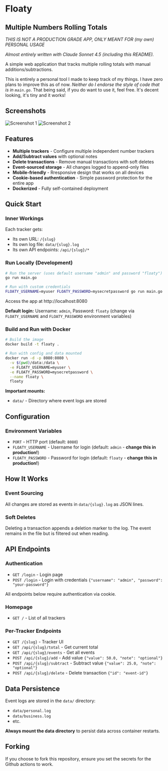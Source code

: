 # Floaty

## Multiple Numbers Rolling Totals

_THIS IS NOT A PRODUCTION GRADE APP, ONLY MEANT FOR (my own) PERSONAL USAGE_

_Almost entirely written with Claude Sonnet 4.5 (including this README)._

A simple web application that tracks multiple rolling totals with manual additions/subtractions.

This is entirely a personal tool I made to keep track of my things.
I have zero plans to improve this as of now.
_Neither do I endorse the style of code that is in `main.go`_.
That being said, if you do want to use it, feel free. It's decent looking, it's tiny and it works!

## Screenshots

![Screenshot 1](./images/shot1.jpg)
![Screenshot 2](./images/shot2.jpg)

## Features

- **Multiple trackers** - Configure multiple independent number trackers
- **Add/Subtract values** with optional notes
- **Delete transactions** - Remove manual transactions with soft deletes
- **Event-sourced storage** - All changes logged to append-only files
- **Mobile-friendly** - Rresponsive design that works on all devices
- **Cookie-based authentication** - Simple password protection for the entire app
- **Dockerized** - Fully self-contained deployment

## Quick Start

### Inner Workings

Each tracker gets:

- Its own URL: `/{slug}`
- Its own log file: `data/{slug}.log`
- Its own API endpoints: `/api/{slug}/*`

### Run Locally (Development)

```bash
# Run the server (uses default username "admin" and password "floaty")
go run main.go

# Run with custom credentials
FLOATY_USERNAME=myuser FLOATY_PASSWORD=mysecretpassword go run main.go
```

Access the app at http://localhost:8080

**Default login:** Username: `admin`, Password: `floaty` (change via `FLOATY_USERNAME` and `FLOATY_PASSWORD` environment variables)

### Build and Run with Docker

```bash
# Build the image
docker build -t floaty .

# Run with config and data mounted
docker run -d -p 8080:8080 \
  -v $(pwd)/data:/data \
  -e FLOATY_USERNAME=myuser \
  -e FLOATY_PASSWORD=mysecretpassword \
  --name floaty \
  floaty
```

**Important mounts:**

- `data/` - Directory where event logs are stored

## Configuration

### Environment Variables

- `PORT` - HTTP port (default: `8080`)
- `FLOATY_USERNAME` - Username for login (default: `admin` - **change this in production!**)
- `FLOATY_PASSWORD` - Password for login (default: `floaty` - **change this in production!**)

## How It Works

### Event Sourcing

All changes are stored as events in `data/{slug}.log` as JSON lines.

### Soft Deletes

Deleting a transaction appends a deletion marker to the log. The event remains in the file but is filtered out when reading.

## API Endpoints

### Authentication

- `GET /login` - Login page
- `POST /login` - Login with credentials `{"username": "admin", "password": "your-password"}`

All endpoints below require authentication via cookie.

### Homepage

- `GET /` - List of all trackers

### Per-Tracker Endpoints

- `GET /{slug}` - Tracker UI
- `GET /api/{slug}/total` - Get current total
- `GET /api/{slug}/events` - Get all events
- `POST /api/{slug}/add` - Add value `{"value": 50.0, "note": "optional"}`
- `POST /api/{slug}/subtract` - Subtract value `{"value": 25.0, "note": "optional"}`
- `POST /api/{slug}/delete` - Delete transaction `{"id": "event-id"}`

## Data Persistence

Event logs are stored in the `data/` directory:

- `data/personal.log`
- `data/business.log`
- etc.

**Always mount the data directory** to persist data across container restarts.

## Forking

If you choose to fork this repository, ensure you set the secrets for the Github actions to work.
